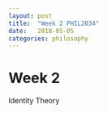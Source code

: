 ```yaml
---
layout: post
title:  "Week 2 PHIL2034"
date:   2018-05-05
categories: philosophy
---
```


# Week 2

Identity Theory 